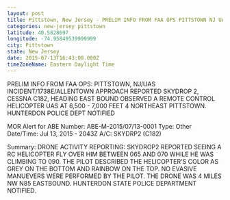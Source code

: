 ```yaml
---
layout: post
title: Pittstown, New Jersey - PRELIM INFO FROM FAA OPS PITTSTOWN NJ UAS INCIDENT 1738E ALLENTOWN APPROACH REPORTED SKYDROP 2
categories: new-jersey pittstown
latitude: 40.5828697
longitude: -74.95849539999999
city: Pittstown
state: New Jersey
date: 2015-07-13T16:43:00.000Z
timeZoneName: Eastern Daylight Time
---
```


PRELIM INFO FROM FAA OPS: PITTSTOWN, NJ/UAS INCIDENT/1738E/ALLENTOWN APPROACH REPORTED SKYDROP 2, CESSNA C182, HEADING EAST BOUND OBSERVED A REMOTE CONTROL HELICOPTER UAS AT 6,500 - 7,000 FEET 4  NORTHEAST PITTSTOWN. HUNTERDON POLICE DEPT NOTIFIED 


MOR Alert for ABE
Number: ABE-M-2015/07/13-0001
Type: Other
Date/Time: Jul 13, 2015 - 2043Z
A/C: SKYDRP2 (C182)

Summary: DRONE ACTIVITY REPORTING: SKYDROP2 REPORTED SEEING A RC HELICOPTER FLY OVER HIM BETWEEN 065 AND 070 WHILE HE WAS CLIMBING TO 090. THE PILOT DESCRIBED THE HELICOPTER'S COLOR AS GREY ON THE BOTTOM AND RAINBOW ON THE TOP. NO EVASIVE MANUEVERS WERE PERFORMED BY THE PILOT. THE DRONE WAS 4 MILES NW N85 EASTBOUND. HUNTERDON STATE POLICE DEPARTMENT NOTIFIED.